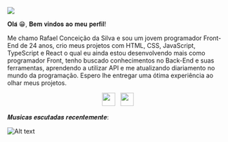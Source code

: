 <img src='![Uploading image.png…]()
'>

𝐎𝐥𝐚́ 😁, 𝐁𝐞𝐦 𝐯𝐢𝐧𝐝𝐨𝐬 𝐚𝐨 𝐦𝐞𝐮 𝐩𝐞𝐫𝐟𝐢𝐥!

Me chamo Rafael Conceição da Silva e sou um jovem programador Front-End de 24 anos, crio meus projetos com HTML, CSS, JavaScript, TypeScript e React o qual eu ainda estou desenvolvendo mais como programador Front, tenho buscado conhecimentos no Back-End e suas ferramentas, aprendendo a utilizar API e me atualizando diariamento no mundo da programação. Espero lhe entregar uma ótima experiência ao olhar meus projetos.


<p align='center'>
<a href="https://www.instagram.com/rafael.sillv4/"><img height="30" src="https://github.com/WaylonWalker/WaylonWalker/blob/main/icon/instagram.jpg?raw=true"></a>&nbsp;&nbsp;
<a href="https://www.linkedin.com/in/rafael-concei%C3%A7%C3%A3o-da-silva-821714302/"><img height="30" src="https://github.com/WaylonWalker/WaylonWalker/blob/main/icon/linkedin.png?raw=true"></a>
</p>



𝑴𝒖𝒔𝒊𝒄𝒂𝒔 𝒆𝒔𝒄𝒖𝒕𝒂𝒅𝒂𝒔 𝒓𝒆𝒄𝒆𝒏𝒕𝒆𝒎𝒆𝒏𝒕𝒆:

![Alt text](https://spotify-recently-played-readme.vercel.app/api?user=rafasilva_50)
